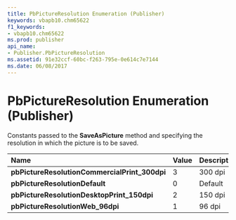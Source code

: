 ```yaml
---
title: PbPictureResolution Enumeration (Publisher)
keywords: vbapb10.chm65622
f1_keywords:
- vbapb10.chm65622
ms.prod: publisher
api_name:
- Publisher.PbPictureResolution
ms.assetid: 91e32ccf-60bc-f263-795e-0e614c7e7144
ms.date: 06/08/2017
---
```



# PbPictureResolution Enumeration (Publisher)

Constants passed to the **SaveAsPicture** method and specifying the resolution in which the picture is to be saved.



|**Name**|**Value**|**Description**|
|:-----|:-----|:-----|
| **pbPictureResolutionCommercialPrint_300dpi**|3|300 dpi|
| **pbPictureResolutionDefault**|0|Default|
| **pbPictureResolutionDesktopPrint_150dpi**|2|150 dpi|
| **pbPictureResolutionWeb_96dpi**|1|96 dpi|

